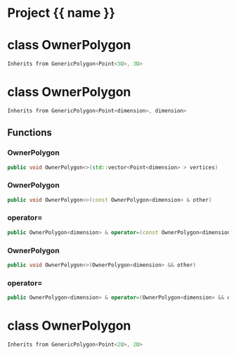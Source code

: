 <script setup>
import {useRoute} from 'vitepress'
const {path} = useRoute()
const tokens = path.split('/')
const words = tokens[2].split('-');
for (let i = 0; i < words.length; i++) {
    words[i] = words[i].charAt(0).toUpperCase() + words[i].slice(1);
    words[i] = words[i].replace('geode', 'Geode')
}
const name = words.join('-');
</script>
# Project {{ name }}

# class OwnerPolygon


```cpp
Inherits from GenericPolygon<Point<3U>, 3U>
```



# class OwnerPolygon


```cpp
Inherits from GenericPolygon<Point<dimension>, dimension>
```



## Functions

### OwnerPolygon

```cpp
public void OwnerPolygon<>(std::vector<Point<dimension> > vertices)
```


### OwnerPolygon

```cpp
public void OwnerPolygon<>(const OwnerPolygon<dimension> & other)
```


### operator=

```cpp
public OwnerPolygon<dimension> & operator=(const OwnerPolygon<dimension> & other)
```


### OwnerPolygon

```cpp
public void OwnerPolygon<>(OwnerPolygon<dimension> && other)
```


### operator=

```cpp
public OwnerPolygon<dimension> & operator=(OwnerPolygon<dimension> && other)
```




# class OwnerPolygon


```cpp
Inherits from GenericPolygon<Point<2U>, 2U>
```



